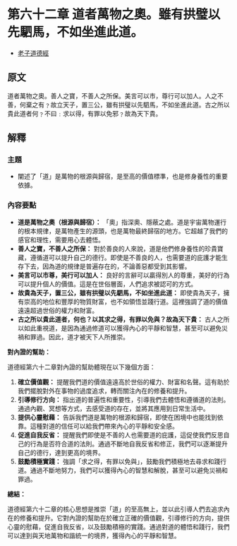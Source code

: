 # 第六十二章 道者萬物之奧。雖有拱璧以先駟馬，不如坐進此道。
- [老子道德經](https://www.daodejing.org/)


## 原文
道者萬物之奧。善人之寶，不善人之所保。美言可以市，尊行可以加人。人之不善，何棄之有﹖故立天子，置三公，雖有拱璧以先駟馬，不如坐進此道。古之所以貴此道者何﹖不曰﹕求以得，有罪以免邪﹖故為天下貴。

## 解釋
### 主題
- 闡述了「道」是萬物的根源與歸宿，是至高的價值標準，也是修身養性的重要依據。

### 內容要點
*   **道是萬物之奧（根源與歸宿）：** 「奧」指深奧、隱蔽之處。道是宇宙萬物運行的根本規律，是萬物產生的源頭，也是萬物最終歸宿的地方。它超越了我們的感官和理性，需要用心去體悟。
*   **善人之寶，不善人之所保：** 對於善良的人來說，道是他們修身養性的珍貴寶藏，遵循道可以提升自己的德行。即使是不善良的人，也需要道的庇護才能生存下去，因為道的規律是普遍存在的，不論善惡都受到其影響。
*   **美言可以市尊，美行可以加人：** 良好的言辭可以贏得別人的尊重，美好的行為可以提升個人的價值。這是在世俗層面，人們追求被認可的方式。
*   **故貴為天子，置三公，雖有拱璧以先駟馬，不如坐進此道：** 即使貴為天子，擁有崇高的地位和豐厚的物質財富，也不如領悟並踐行道。這裡強調了道的價值遠遠超過世俗的權力和財富。
*   **古之所以貴此道者，何也？以其求之得，有罪以免與？故為天下貴：** 古人之所以如此重視道，是因為通過修道可以獲得內心的平靜和智慧，甚至可以避免災禍和罪過。因此，道才被天下人所推崇。

**對內證的幫助：**

道德經第六十二章對內證的幫助體現在以下幾個方面：

1.  **確立價值觀：** 提醒我們道的價值遠遠高於世俗的權力、財富和名聲。這有助於我們擺脫對外在事物的過度追求，轉而關注內在的修養和提升。
2.  **引導修行方向：** 指出道的普遍性和重要性，引導我們去體悟和遵循道的法則。通過內觀、冥想等方式，去感受道的存在，並將其應用到日常生活中。
3.  **提供心靈慰藉：** 告訴我們道是萬物的根源和歸宿，即使在困境中也能找到依靠。這種對道的信任可以給我們帶來內心的平靜和安全感。
4.  **促進自我反省：** 提醒我們即使是不善的人也需要道的庇護，這促使我們反思自己的行為是否符合道的法則。通過不斷地自我反省和修正，我們可以逐漸提升自己的德行，達到更高的境界。
5.  **鼓勵積極實踐：** 強調「求之得，有罪以免與」，鼓勵我們積極地去尋求和踐行道。通過不斷地努力，我們可以獲得內心的智慧和解脫，甚至可以避免災禍和罪過。

**總結：**

道德經第六十二章的核心思想是推崇「道」的至高無上，並以此引導人們去追求內在的修養和提升。它對內證的幫助在於確立正確的價值觀，引導修行的方向，提供心靈的慰藉，促進自我反省，以及鼓勵積極的實踐。通過對道的體悟和踐行，我們可以達到與天地萬物和諧統一的境界，獲得內心的平靜和智慧。